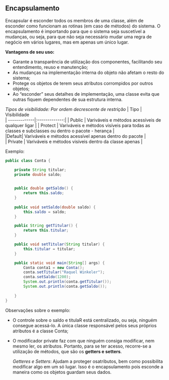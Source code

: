 ## Encapsulamento

Encapsular é esconder todos os membros de uma classe, além de esconder como funcionam as rotinas (em caso de métodos) do sistema. O encapsulamento é importando para que o sistema seja suscetível a mudanças, ou seja, para que não seja necessário mudar uma regra de negócio em vários lugares, mas em apenas um único lugar. 

**Vantagens de seu uso:**  

* Garante a transparência de utilização dos componentes, facilitando seu entendimento, reuso e manutenção;
* As mudanças na implementação interna do objeto não afetam o resto do sistema;
* Protege os objetos de terem seus atributos corrompidos por outros objetos;
* Ao “esconder” seus detalhes de implementação, uma classe evita que outras fiquem dependentes de sua estrutura interna.

*Tipos de visibilidade: Por ordem decrescente de restrição*
| Tipo         | Visibilidade           
| -------------|:-------------:| 
|  Public      | Variváveis e métodos acessíveis de qualquer ligar  | 
|  Protect     | Variváveis e métodos visíveis para todas as classes e subclasses ou dentro o pacote - herança  |  
|Default|  Variváveis e métodos acessível apenas dentro do pacote  |   
|  Private     |  Variváveis e métodos visíveis dentro da classe apenas |    

Exemplo:
~~~java
public class Conta {

    private String titular;
    private double saldo;

    
    public double getSaldo() {
        return this.saldo;
    }
    
    public void setSaldo(double saldo) {
        this.saldo = saldo;
    }

    public String getTitular() {
        return this.titular;
    }

    public void setTitular(String titular) {
        this.titular = titular;
    }

    public static void main(String[] args) {
        Conta conta1 = new Conta();
        conta.setTitular("Raquel Winkeler");
        conta.setSaldo(1200);
        System.out.println(conta.getTitular());
        System.out.println(conta.getSaldo());
    
    }
}
~~~
Observações sobre o exemplo:
* O controle sobre o saldo e titulaR está centralizado, ou seja, ninguém consegue acessá-lo. A única classe responsável pelos seus próprios atributos é a classe Conta;
* O modificador private faz com que ninguém consiga modificar, nem mesmo ler, os atributos. Portanto, para se ter acesso, recorre-se a utilização de métodos, que são os **getters e setters**.

    *Getteres e Setters*: Ajudam a proteger osatributos, bem como possibilita modificar algo em um só lugar. Isso é o encapsulamento pois esconde a maneira como os objetos guardam seus dados.
